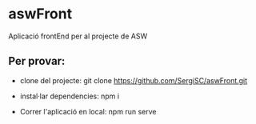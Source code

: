 # aswFront
Aplicació frontEnd per al projecte de ASW


## Per provar:

- clone del projecte:
    git clone https://github.com/SergiSC/aswFront.git

- instal·lar dependencies:
    npm i

- Correr l'aplicació en local:
    npm run serve

